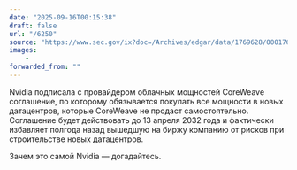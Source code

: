 ```yaml
---
date: "2025-09-16T00:15:38"
draft: false
url: "/6250"
source: "https://www.sec.gov/ix?doc=/Archives/edgar/data/1769628/000176962825000047/crwv-20250909.htm&_bhlid=f447f3ee11d98a2fb14d8af57759868ee347a668"
images:
    -
forwarded_from: ""
---
```


Nvidia подписала с провайдером облачных мощностей CoreWeave соглашение, по которому обязывается покупать все мощности в новых датацентров, которые CoreWeave не продаст самостоятельно. Соглашение будет действовать до 13 апреля 2032 года и фактически избавляет полгода назад вышедшую на биржу компанию от рисков при строительстве новых датацентров.

Зачем это самой Nvidia — догадайтесь.
